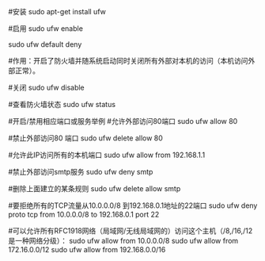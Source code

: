 #安装
sudo apt-get install ufw
 

#启用
sudo ufw enable
 
sudo ufw default deny 
 
#作用：开启了防火墙并随系统启动同时关闭所有外部对本机的访问（本机访问外部正常）。

 
#关闭
sudo ufw disable 
 
#查看防火墙状态
sudo ufw status 
 

#开启/禁用相应端口或服务举例
#允许外部访问80端口
sudo ufw allow 80 

#禁止外部访问80 端口
sudo ufw delete allow 80 

#允许此IP访问所有的本机端口
sudo ufw allow from 192.168.1.1 
 
#禁止外部访问smtp服务
sudo ufw deny smtp 



 
#删除上面建立的某条规则
sudo ufw delete allow smtp 

#要拒绝所有的TCP流量从10.0.0.0/8 到192.168.0.1地址的22端口
sudo ufw deny proto tcp from 10.0.0.0/8 to 192.168.0.1 port 22 



 

#可以允许所有RFC1918网络（局域网/无线局域网的）访问这个主机（/8,/16,/12是一种网络分级）：
sudo ufw allow from 10.0.0.0/8
sudo ufw allow from 172.16.0.0/12
sudo ufw allow from 192.168.0.0/16
